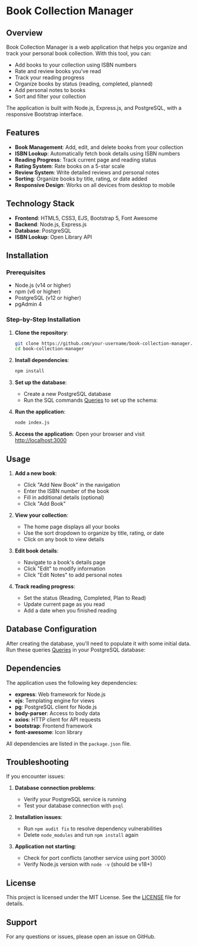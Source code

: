 # Book Collection Manager

## Overview

Book Collection Manager is a web application that helps you organize and track your personal book collection. With this tool, you can:

- Add books to your collection using ISBN numbers
- Rate and review books you've read
- Track your reading progress
- Organize books by status (reading, completed, planned)
- Add personal notes to books
- Sort and filter your collection

The application is built with Node.js, Express.js, and PostgreSQL, with a responsive Bootstrap interface.

## Features

- **Book Management**: Add, edit, and delete books from your collection
- **ISBN Lookup**: Automatically fetch book details using ISBN numbers
- **Reading Progress**: Track current page and reading status
- **Rating System**: Rate books on a 5-star scale
- **Review System**: Write detailed reviews and personal notes
- **Sorting**: Organize books by title, rating, or date added
- **Responsive Design**: Works on all devices from desktop to mobile

## Technology Stack

- **Frontend**: HTML5, CSS3, EJS, Bootstrap 5, Font Awesome
- **Backend**: Node.js, Express.js
- **Database**: PostgreSQL
- **ISBN Lookup**: Open Library API

## Installation

### Prerequisites

- Node.js (v14 or higher)
- npm (v6 or higher)
- PostgreSQL (v12 or higher)
- pgAdmin 4

### Step-by-Step Installation

1. **Clone the repository**:
   ```bash
   git clone https://github.com/your-username/book-collection-manager.git
   cd book-collection-manager
   ```

2. **Install dependencies**:
   ```bash
   npm install
   ```

3. **Set up the database**:
   - Create a new PostgreSQL database
   - Run the SQL commands [Queries](queries.sql) to set up the schema:

5. **Run the application**:
   ```bash
   node index.js
   ```

6. **Access the application**:
   Open your browser and visit [http://localhost:3000](http://localhost:3000)

## Usage

1. **Add a new book**:
   - Click "Add New Book" in the navigation
   - Enter the ISBN number of the book
   - Fill in additional details (optional)
   - Click "Add Book"

2. **View your collection**:
   - The home page displays all your books
   - Use the sort dropdown to organize by title, rating, or date
   - Click on any book to view details

3. **Edit book details**:
   - Navigate to a book's details page
   - Click "Edit" to modify information
   - Click "Edit Notes" to add personal notes

4. **Track reading progress**:
   - Set the status (Reading, Completed, Plan to Read)
   - Update current page as you read
   - Add a date when you finished reading

## Database Configuration

After creating the database, you'll need to populate it with some initial data. Run these queries [Queries](queries.sql) in your PostgreSQL database:


## Dependencies

The application uses the following key dependencies:

- **express**: Web framework for Node.js
- **ejs**: Templating engine for views
- **pg**: PostgreSQL client for Node.js
- **body-parser**: Access to body data
- **axios**: HTTP client for API requests
- **bootstrap**: Frontend framework
- **font-awesome**: Icon library

All dependencies are listed in the `package.json` file.

## Troubleshooting

If you encounter issues:

1. **Database connection problems**:
   - Verify your PostgreSQL service is running
   - Test your database connection with `psql`

2. **Installation issues**:
   - Run `npm audit fix` to resolve dependency vulnerabilities
   - Delete `node_modules` and run `npm install` again

3. **Application not starting**:
   - Check for port conflicts (another service using port 3000)
   - Verify Node.js version with `node -v` (should be v18+)

## License

This project is licensed under the MIT License. See the [LICENSE](LICENSE) file for details.

## Support

For any questions or issues, please open an issue on GitHub.